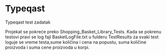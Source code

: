 # Typeqast
 Typeqast test zadatak
 
 Projekat se pokreće preko Shopping_Basket_Library_Tests.
 Kada se pokrenu testovi pravi se log fajl BasketLogFile.txt u fulderu TestResults 
 za svaki test loguje se vreme testa,sume količina i cena na popustu, 
 suma količine proizvoda i suma cene proizvoda u korpi.

